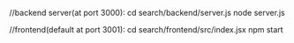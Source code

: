 //backend server(at port 3000):
cd search/backend/server.js
node server.js

//frontend(default at port 3001):
cd search/frontend/src/index.jsx
npm start
